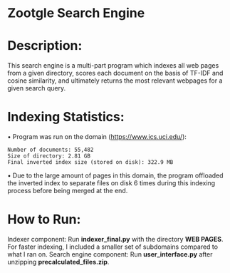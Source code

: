 # Zootgle Search Engine

# Description: 
This search engine is a multi-part program which indexes all web pages from a given directory, scores each document on the basis of TF-IDF and cosine similarity, and ultimately returns the most relevant webpages for a given search query. 

# Indexing Statistics:
  • Program was run on the domain (https://www.ics.uci.edu/):

    Number of documents: 55,482
    Size of directory: 2.81 GB 
    Final inverted index size (stored on disk): 322.9 MB
		
  • Due to the large amount of pages in this domain, the program offloaded the inverted index to separate files on disk 6
    times during this indexing process before being merged at the end.

# How to Run:  
Indexer component: Run **indexer_final.py** with the directory **WEB PAGES**.  For faster indexing, I included a smaller set of subdomains compared to what I ran on.
Search engine component: Run **user_interface.py** after unzipping **precalculated_files.zip**.

